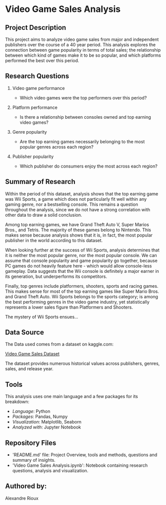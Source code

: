 # Video Game Sales Analysis

## Project Description

This project aims to analyze video game sales from major and independent publishers over the course of a 40 year period. This analysis explores the connection between game popularity in terms of total sales; the relationship between which kind of games make it to be so popular, and which platforms performed the best over this period.

## Research Questions

1. Video game performance
   - Which video games were the top performers over this period?
  
2. Platform performance
   - Is there a relationship between consoles owned and top earning video games?
  
3. Genre popularity
   - Are the top earning games necessarily belonging to the most popular genres across each region?
  
4. Publisher popularity
   - Which publisher do consumers enjoy the most across each region?
  
## Summary of Research

Within the period of this dataset, analysis shows that the top earning game was Wii Sports, a game which does not particularly fit well within any gaming genre, nor a bestselling console. This remains a question throughout the analysis, since we do not have a strong correlation with other data to draw a solid conclusion.

Among top earning games, we have Grand Theft Auto V, Super Marios Bros., and Tetris.
The majority of these games belong to Nintendo. This makes sense because analysis shows that it is, in fact, the most popular publisher in the world according to this dataset.

When looking further at the success of Wii Sports, analysis determines that it is neither the most popular genre, nor the most popular console. We can assume that console popularity and game popularity go together, because PC games do not heavily feature here - which would allow console-less gameplay. 
Data suggests that the Wii console is definitely a major earner in its generation, but underperforms its competitors.

Finally, top genres include platformers, shooters, sports and racing games. This makes sense for most of the top earning games like Super Mario Bros. and Grand Theft Auto. Wii Sports belongs to the sports category; is among the best performing genres in the video game industry, yet statistically represents a lower sales figure than Platformers and Shooters.

The mystery of Wii Sports ensues...

## Data Source

The Data used comes from a dataset on kaggle.com:

  [Video Game Sales Dataset](https://www.kaggle.com/datasets/gregorut/videogamesales)
  
  The dataset provides numerous historical values across publishers, genres, sales, and release year.

## Tools

This analysis uses one main language and a few packages for its breakdown:

   - *Language*: Python
   -  *Packages*: Pandas, Numpy
   -  *Visualization*: Matplotlib, Seaborn
   -  *Analyzed with*: Jupyter Notebook

## Repository Files

- 'README.md' file: Project Overview, tools and methods, questions and summary of insights.
- 'Video Game Sales Analysis.ipynb': Notebook containing research questions, analysis and visualization.

## Authored by:

Alexandre Rioux
